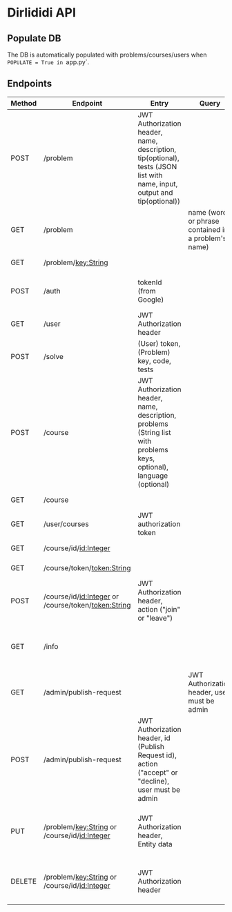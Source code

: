 # Dirlididi API

## Populate DB
The DB is automatically populated with problems/courses/users when `POPULATE = True in `app.py`.

## Endpoints

| Method | Endpoint     | Entry                    | Query      |  Result                 |
| ------ | ------------ | -----                    |----------- |  ---------------------- |
| POST   | /problem | JWT Authorization header, name, description, tip(optional), tests (JSON list with name, input, output and tip(optional)) | | Creates and returns a Problem. |  
| GET    | /problem | | name (word or phrase contained in a problem's name)| Returns all Problems. |
| GET | /problem/<key:String> |  | | Returns a Problem by key. |
| POST | /auth | tokenId (from Google) | | Create a user if it doesn't exist and returns JWT token. |
| GET | /user | JWT Authorization header | | Returns user information. |
| POST | /solve | (User) token, (Problem) key, code, tests | | Registers and returns a solution for a problem. |
| POST | /course | JWT Authorization header, name, description, problems (String list with problems keys, optional), language (optional) | | Creates and returns a course. |
| GET | /course | | | Returns all courses |
| GET | /user/courses | JWT authorization token | | Returns all user courses. |
| GET | /course/id/<id:Integer> | | | Returns a course by id. |
| GET | /course/token/<token:String> | | | Returns a course by token. |
| POST | /course/id/<id:Integer> or /course/token/<token:String> | JWT Authorization header, action ("join" or "leave") | | Assigns/removes a user to/from a course, returns the course. |
| GET | /info | | | Returns Dirlididi info (courses, users, problems, solutions quantity). |
| GET | /admin/publish-request | | JWT Authorization header, user must be admin | Returns all available Publish Requests. |
| POST | /admin/publish-request | JWT Authorization header, id (Publish Request id), action ("accept" or "decline), user must be admin | | Accepts/declines a Publish Request, making a problem public if accepted. Returns the Problem. |
| PUT | /problem/<key:String> or /course/id/<id:Integer> | JWT Authorization header, Entity data | | Updates a problem or a course (user must be owner of the problem/course) |
| DELETE | /problem/<key:String> or /course/id/<id:Integer> | JWT Authorization header | | Deletes a problem/course (user must be owner of the problem/course) |

